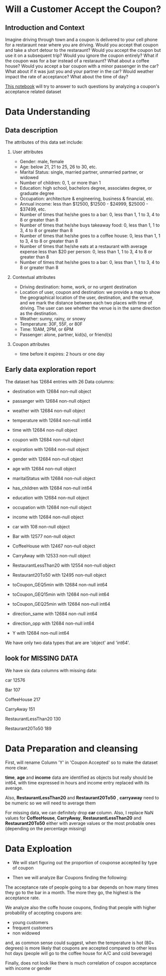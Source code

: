 
# Will a Customer Accept the Coupon?

## Introduction and Context 

Imagine driving through town and a coupon is delivered to your cell phone for a restaraunt near where you are driving. Would you accept that coupon and take a short detour to the restaraunt? Would you accept the coupon but use it on a subsequent trip? Would you ignore the coupon entirely? What if the coupon was for a bar instead of a restaraunt? What about a coffee house? Would you accept a bar coupon with a minor passenger in the car? What about if it was just you and your partner in the car? Would weather impact the rate of acceptance? What about the time of day?

[This notebook](https://github.com/DomenicoTanzarella/Coupons_Acceptance_Data_exploration/blob/main/Coupon_acceptance.ipynb) will try to answer to such questions by analyzing a coupon's acceptance related dataset

# Data Understanding

##   Data description

The attributes of this data set include:

1.  User attributes
    -   Gender: male, female
    -   Age: below 21, 21 to 25, 26 to 30, etc.
    -   Marital Status: single, married partner, unmarried partner, or widowed
    -   Number of children: 0, 1, or more than 1
    -   Education: high school, bachelors degree, associates degree, or graduate degree
    -   Occupation: architecture & engineering, business & financial, etc.
    -   Annual income: less than \$12500, \$12500 - \$24999, \$25000 - \$37499, etc.
    -   Number of times that he/she goes to a bar: 0, less than 1, 1 to 3, 4 to 8 or greater than 8
    -   Number of times that he/she buys takeaway food: 0, less than 1, 1 to 3, 4 to 8 or greater than 8
    -   Number of times that he/she goes to a coffee house: 0, less than 1, 1 to 3, 4 to 8 or greater than 8
    -   Number of times that he/she eats at a restaurant with average expense less than \$20 per person: 0, less than 1, 1 to 3, 4 to 8 or greater than 8
    -   Number of times that he/she goes to a bar: 0, less than 1, 1 to 3, 4 to 8 or greater than 8

2.  Contextual attributes
    -   Driving destination: home, work, or no urgent destination
    -   Location of user, coupon and destination: we provide a map to show the geographical location of the user, destination, and the venue, and we mark the distance between each two places with time of driving. The user can see whether the venue is in the same direction as the destination.
    -   Weather: sunny, rainy, or snowy
    -   Temperature: 30F, 55F, or 80F
    -   Time: 10AM, 2PM, or 6PM
    -   Passenger: alone, partner, kid(s), or friend(s)

3.  Coupon attributes
    -   time before it expires: 2 hours or one day
    
##  Early data exploration report

The dataset has 12684 entries with 26 Data columns:
    
 -   destination       with       12684 non-null  object
 
 -   passanger        with        12684 non-null  object
 
 -   weather         with          12684 non-null  object
 
 -   temperature    with        12684 non-null  int64 
 
 -   time           with         12684 non-null  object
 
 -   coupon         with        12684 non-null  object
 
 -   expiration    with           12684 non-null  object
 
 -   gender        with            12684 non-null  object
 
 -   age          with                12684 non-null  object
 
 -   maritalStatus    with     12684 non-null  object
 
 -  has_children    with     12684 non-null  int64 
 
 -  education      with       12684 non-null  object
 
 -  occupation    with       12684 non-null  object
 
 -  income        with         12684 non-null  object
 
 -  car          with                  108 non-null    object
 
 -  Bar         with              12577 non-null  object
 
 -  CoffeeHouse     with  12467 non-null  object
 
 -  CarryAway      with    12533 non-null  object
 
 -  RestaurantLessThan20 with 12554 non-null  object
 
 -  Restaurant20To50   with      12495 non-null  object
 
 -  toCoupon_GEQ5min  with   12684 non-null  int64 
 
 -  toCoupon_GEQ15min  with  12684 non-null  int64 
 
 -  toCoupon_GEQ25min  with  12684 non-null  int64 

 -  direction_same   with     12684 non-null  int64 
 
 -  direction_opp    with     12684 non-null  int64 
 
 -  Y                    with           12684 non-null  int64

We have only two data types that are are 'object' and 'int64'.
  

## look for MISSING DATA

We have six data columns with missing data:

car                                        12576

Bar                                          107

CoffeeHouse                                  217

CarryAway                                    151

RestaurantLessThan20                         130

Restaurant20To50                             189

# Data Preparation and cleansing

First, will rename Column 'Y' in 'Coupon Accepted' so to make the dataset more clear.

**time**,  **age**  and  **income** data are identified as objects but really should be int64, with time expressed in hours and income entry replaced with its average.

Also,  **RestaurantLessThan20**  and  **Restaurant20To50**  ,  **carryaway**  need to be numeric so we will need to average them

For missing data, we can definitely drop  **car**  column. 
Also, I  replace NaN values for  **CoffeeHouse**,  **CarryAway**,  **RestaurantLessThan20**  and  **Restaurant20To50**  either with average values or the most probable ones (depending on the percentage missing)

# Data Exploation

- We will start figuring out the proportion of couponse accepted by type of coupon

- Then we will analyze Bar Coupons finding the following:

The acceptance rate of people going to a bar depends on how many times they go to the bar in a month. The more they go, the highest is the acceptance rate. 

We analyze also the coffe house coupons, finding that people with higher probability of accepting coupons are:
   -   young customers
   -   frequent customers
   -   non widowed
   
and, as common sense could suggest, when the temperature is hot (80+ degrees) is more likely that coupons are accepted compared to other less hot days (people will go to the coffee house for A/C and cold beverage)

Finally, does not look like there is much correlation of coupon acceptance with income or gender
